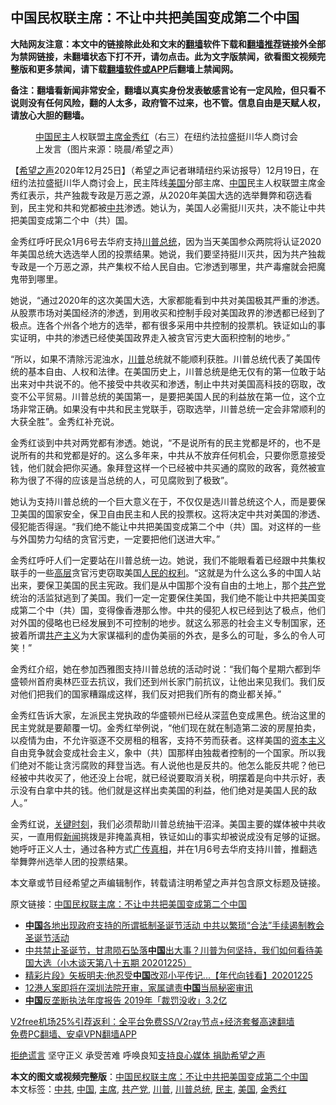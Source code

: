  <h2>中国民权联主席：不让中共把美国变成第二个中国</h2> <p class="notice"><b>大陆网友注意：本文中的链接除此处和文末的<a href="https://github.com/bannedbook/fanqiang" >翻墙</a>软件下载和<a href="https://github.com/killgcd/justmysocks/blob/master/README.md">翻墙推荐</a>链接外全部为禁网链接，未翻墙状态下打不开，请勿点击。此为文字版禁闻，欲看图文视频完整版和更多禁闻，请下载<a href="https://github.com/bannedbook/fanqiang">翻墙软件或APP</a>后翻墙上禁闻网。</p><p>备注：翻墙看新闻非常安全，翻墙以真实身份发表敏感言论有一定风险，但只看不说则没有任何风险，翻的人太多，政府管不过来，也不管。信息自由是天赋人权，请放心大胆的翻墙。</b></p>  <div class="entry"> <figure><figcaption><a href="https://www.bannedbook.org/bnews/tag/%E4%B8%AD%E5%9B%BD/" class="st_tag internal_tag" rel="tag" title="标签 中国 下的日志">中国</a><a href="https://www.bannedbook.org/bnews/tag/%e6%b0%91%e4%b8%bb/" class="st_tag internal_tag" rel="tag" title="标签 民主 下的日志">民主</a>人权联盟<a href="https://www.bannedbook.org/bnews/tag/%E4%B8%BB%E5%B8%AD/" class="st_tag internal_tag" rel="tag" title="标签 主席 下的日志">主席</a><a href="https://www.bannedbook.org/bnews/tag/%e9%87%91%e7%a7%80%e7%ba%a2/" class="st_tag internal_tag" rel="tag" title="标签 金秀红 下的日志">金秀红</a>（右三）在纽约法拉盛挺川华人商讨会上发言（图片来源：晓晨/希望之声）</figcaption></figure> <p>【<span class='wp_keywordlink_affiliate'><a href="https://www.soundofhope.org" title="希望之声" target="_blank">希望之声</a></span>2020年12月25日】（希望之声记者琳晴纽约采访报导）12月19日，在纽约法拉盛挺川华人商讨会上，民主阵线<a href="https://www.bannedbook.org/bnews/tag/%e7%be%8e%e5%9b%bd/" class="st_tag internal_tag" rel="tag" title="标签 美国 下的日志">美国</a>分部主席、<span class='wp_keywordlink_affiliate'><a href="https://www.bannedbook.org/" title="中国" target="_blank">中国</a></span>民主人权联盟主席<a name="_Hlk59743743">金秀红</a>表示，共产独裁专政是万恶之源，从2020年美国大选的选举舞弊和窃选看到，民主党和共和党都被<a href="https://www.bannedbook.org/bnews/tag/%e4%b8%ad%e5%85%b1/" class="st_tag internal_tag" rel="tag" title="标签 中共 下的日志">中共</a>渗透。她认为，美国人必需挺川灭共，决不能让中共把美国变成第二个中（共）国。</p> <p>金秀红呼吁民众1月6号去华府支持<a href="https://www.bannedbook.org/bnews/tag/%E5%B7%9D%E6%99%AE%E6%80%BB%E7%BB%9F/" class="st_tag internal_tag" rel="tag" title="标签 川普总统 下的日志">川普总统</a>，因为当天美国参众两院将认证2020年美国总统大选选举人团的投票结果。她说，我们要坚持挺川灭共，因为共产独裁专政是一个万恶之源，共产集权不给人民自由。它渗透到哪里，共产毒瘤就会把魔鬼带到哪里。</p> <p>她说，“通过2020年的这次美国大选，大家都能看到中共对美国极其严重的渗透。从股票市场对美国经济的渗透，到用收买和控制手段对美国政界的渗透都已经到了极点。连各个州各个地方的选举，都有很多采用中共控制的投票机。铁证如山的事实证明，中共的渗透已经使美国政界走入被贪官污吏大面积控制的地步。”</p>  <p>“所以，如果不清除污泥浊水，<a href="https://www.bannedbook.org/bnews/tag/%e5%b7%9d%e6%99%ae/" class="st_tag internal_tag" rel="tag" title="标签 川普 下的日志">川普</a>总统就不能顺利获胜。川普总统代表了美国传统的基本自由、人权和法律。在美国历史上，川普总统是绝无仅有的第一位敢于站出来对中共说不的。他不接受中共收买和渗透，制止中共对美国高科技的窃取，改变不公平贸易。川普总统的美国第一，是要把美国人民的利益放在第一位，这个立场非常正确。如果没有中共和民主党联手，窃取选举，川普总统一定会非常顺利的大获全胜”。金秀红补充说。</p> <p>金秀红谈到中共对两党都有渗透。她说，“不是说所有的民主党都是坏的，也不是说所有的共和党都是好的。这么多年来，中共从不放弃任何机会，只要你愿意接受钱，他们就会把你买通。象拜登这样一个已经被中共买通的腐败的政客，竟然被宣称为很了不得的应该是当总统的人，可见腐败到了极致”。</p> <p>她认为支持川普总统的一个巨大意义在于，不仅仅是选川普总统这个人，而是要保卫美国的国家安全，保卫自由民主和人民的投票权。这将决定中共对美国的渗透、侵犯能否得逞。“我们绝不能让中共把美国变成第二个中（共）国。对这样的一些与外国势力勾结的贪官污吏，一定要把他们送进大牢。”</p>  <p>金秀红呼吁人们一定要站在川普总统一边。她说，我们不能眼看着已经跟中共集权联手的一些<span class='wp_keywordlink_affiliate'><a href="https://www.bannedbook.org/bnews/ccpdope/" title="中共高层内幕" target="_blank">高层</a></span>贪官污吏窃取美国<span class='wp_keywordlink'><a href="https://www.bannedbook.org/forum2/topic799.html" title="《人民的权利──个人自由与权利法案》" target="_blank">人民的权利</a></span>。“这就是为什么这么多的中国人站出来，要保卫美国的民主宪政。我们是从中国那个没有自由的土地上，那个<a href="https://www.bannedbook.org/bnews/tag/%e5%85%b1%e4%ba%a7%e5%85%9a/" class="st_tag internal_tag" rel="tag" title="标签 共产党 下的日志">共产党</a>统治的活监狱逃到了美国。我们一定一定要保住美国，我们绝不能让中共把美国变成第二个中（共）国，变得像香港那么惨。中共的侵犯人权已经到达了极点，他们对外国的侵略也已经发展到不可控制的地步。就这么邪恶的社会主义专制国家，还披着所谓<span class='wp_keywordlink'><a href="https://www.bannedbook.org/forum2/topic6177.html" title="《共产主义的终极目的》" target="_blank">共产主义</a></span>为大家谋福利的虚伪美丽的外衣，是多么的可耻，多么的令人可笑！”</p> <p>金秀红介绍，她在参加西雅图支持川普总统的活动时说：“我们每个星期六都到华盛顿州首府奥林匹亚去抗议，我们还到州长家门前抗议，让他出来见我们。我们反对他们把我们的国家糟蹋成这样，我们反对把我们所有的商业都关掉。”</p> <p>金秀红告诉大家，左派民主党执政的华盛顿州已经从深蓝色变成黑色。统治这里的民主党就是要颠覆一切。金秀红举例说，“他们现在就在制造第二波的房屋拍卖，以疫情为由，不允许驱逐不交房租的租客，支持不劳而获者。这样美国的<span class='wp_keywordlink'><a href="https://www.bannedbook.org/forum2/topic920.html" title="资本主义与自由" target="_blank">资本主义</a></span>自由竞争就会变成社会主义，象中（共）国那样由独裁者控制的一个国家。所以我们绝对不能让贪污腐败的拜登当选。有人说他也是反共的。他怎么能反共呢？他已经被中共收买了，他还没上台呢，就已经说要取消关税，明摆着是向中共示好，表示没有白拿中共的钱。他们就是这样出卖美国的利益，他们绝对是美国人民的敌人。”</p>  <p>金秀红说，<span class='wp_keywordlink'><a href="https://www.bannedbook.org/forum2/topic151.html" title="关键时刻：李鹏日记" target="_blank">关键时刻</a></span>，我们必须帮助川普总统抽干沼泽。美国主要的媒体被中共收买，一直用假<span class='wp_keywordlink_affiliate'><a href="https://www.bannedbook.org/" title="新闻">新闻</a></span>挑拨是非掩盖真相，铁证如山的事实却被说成没有足够的证据。她呼吁正义人士，通过各种方式<span class='wp_keywordlink'><a href="https://www.bannedbook.org/forum8/topic443.html" title="广传真相平台-不翻墙随时上禁网" target="_blank">广传真相</a></span>，并在1月6号去华府支持川普，推翻选举舞弊州选举人团的投票结果。</p> <p>本文章或节目经希望之声编辑制作，转载请注明希望之声并包含原文标题及链接。</p> <p>原文链接：<a class="src_link"  href="https://www.soundofhope.org/post/457186" target="_blank">中国民权联主席：不让中共把美国变成第二个中国</a></p>  <ul class='op-related-articles' title='相关阅读'> <li><a href='https://www.bannedbook.org/bnews/weiquan/20201225/1454981.html' target='_blank'><b>中国</b>各地出现政府支持的所谓抵制圣诞节活动 中共以繁琐&#8220;合法&#8221;手续遏制教会圣诞节活动</a></li> <li><a href='https://www.bannedbook.org/bnews/bannedvideo/20201225/1454968.html' target='_blank'>中共禁止圣诞节，甘肃陨石坠落<b>中国</b>出大事？川普为何坚持，我们如何看待美国大选（小木谈天第八十五期 20201225）</a></li> <li><a href='https://www.bannedbook.org/bnews/taiwannews/20201225/1454961.html' target='_blank'>精彩片段》矢板明夫:他忍受<b>中国</b>改邓小平传记...【年代向钱看】20201225</a></li> <li><a href='https://www.bannedbook.org/bnews/headline/20201225/1454950.html' target='_blank'>12港人案即将在深圳法院开审，家属谴责<b>中国</b>当局秘密审讯</a></li> <li><a href='https://www.bannedbook.org/bnews/headline/20201225/1454945.html' target='_blank'><b>中国</b>反垄断执法年度报告 2019年「裁罚没收」3.2亿</a></li> </ul> <p class="texttj"> <a href="https://www.bannedbook.org/forum23/topic22702.html" target="_blank">V2free机场25%引荐返利：全平台免费SS/V2ray节点+经济套餐高速翻墙</a><br/> <a href="https://github.com/bannedbook/fanqiang/wiki/%E7%A6%81%E9%97%BB%E7%BD%91%E5%AE%89%E5%8D%93%E7%BF%BB%E5%A2%99%E6%96%B0%E9%97%BBAPP" target="_blank">免费PC翻墙、安卓VPN翻墙APP</a></p><p><span class='wp_keywordlink'><a href="https://www.bannedbook.org/forum2/topic1584.html" title="《拒绝谎言》" target="_blank">拒绝谎言</a></span> 坚守正义 承受苦难 呼唤良知<a href="/page/donate">支持良心媒体 捐助希望之声</a></p><a name='sharetosocial'></a>       <div><b>本文的图文或视频完整版</b>：<a href='https://www.bannedbook.org/bnews/comments/20201225/1454978.html'>中国民权联主席：不让中共把美国变成第二个中国</a></div>  </div><!--END ENTRY--> <div class="postfooter"> <div>本文标签：<a href="https://www.bannedbook.org/bnews/tag/%e4%b8%ad%e5%85%b1/" rel="tag">中共</a>, <a href="https://www.bannedbook.org/bnews/tag/%E4%B8%AD%E5%9B%BD/" rel="tag">中国</a>, <a href="https://www.bannedbook.org/bnews/tag/%E4%B8%BB%E5%B8%AD/" rel="tag">主席</a>, <a href="https://www.bannedbook.org/bnews/tag/%e5%85%b1%e4%ba%a7%e5%85%9a/" rel="tag">共产党</a>, <a href="https://www.bannedbook.org/bnews/tag/%e5%b7%9d%e6%99%ae/" rel="tag">川普</a>, <a href="https://www.bannedbook.org/bnews/tag/%E5%B7%9D%E6%99%AE%E6%80%BB%E7%BB%9F/" rel="tag">川普总统</a>, <a href="https://www.bannedbook.org/bnews/tag/%e6%b0%91%e4%b8%bb/" rel="tag">民主</a>, <a href="https://www.bannedbook.org/bnews/tag/%e7%be%8e%e5%9b%bd/" rel="tag">美国</a>, <a href="https://www.bannedbook.org/bnews/tag/%e9%87%91%e7%a7%80%e7%ba%a2/" rel="tag">金秀红</a></div>  </div><!--END POSTFOOTER--> 